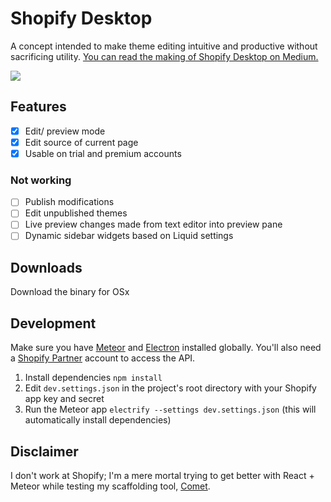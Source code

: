 # Shopify Desktop
A concept intended to make theme editing intuitive and productive without sacrificing utility. [You can read the making of Shopify Desktop on Medium.](https://medium.com/@AndyF/an-intuitive-design-workflow-with-shopify-desktop-e48d8ebc5536)

![](http://puu.sh/nokTK/73dea38d06.png)

## Features
- [x] Edit/ preview mode
- [x] Edit source of current page
- [x] Usable on trial and premium accounts

### Not working
- [ ] Publish modifications
- [ ] Edit unpublished themes
- [ ] Live preview changes made from text editor into preview pane
- [ ] Dynamic sidebar widgets based on Liquid settings

## Downloads
Download the binary for OSx

## Development
Make sure you have [Meteor](https://www.meteor.com/install) and [Electron](https://github.com/electron-userland/electron-prebuilt) installed globally. You'll also need a [Shopify Partner](https://www.shopify.ca/partners) account to access the API.

1. Install dependencies `npm install`
1. Edit `dev.settings.json` in the project's root directory with your Shopify app key and secret
2. Run the Meteor app `electrify --settings dev.settings.json` (this will automatically install dependencies)

## Disclaimer
I don't work at Shopify; I'm a mere mortal trying to get better with React + Meteor while testing my scaffolding tool, [Comet](https://github.com/afang/comet).
